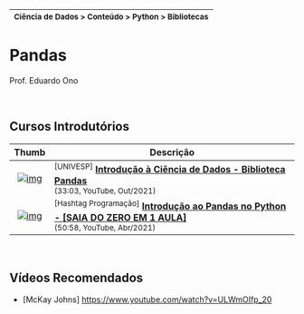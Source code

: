 | <sup>Ciência de Dados > Conteúdo > Python > Bibliotecas</sup> |
| --- |

# Pandas

Prof. Eduardo Ono

<br>

## Cursos Introdutórios

| Thumb | Descrição |
| :-: | --- |
| [![img](https://img.youtube.com/vi/zHlJY0xuu8M/default.jpg)](https://www.youtube.com/watch?v=zHlJY0xuu8M) | <sup>[UNIVESP]</sup> [__Introdução à Ciência de Dados - Biblioteca Pandas__](https://www.youtube.com/watch?v=zHlJY0xuu8M) <br> <sub>(33:03, YouTube, Out/2021)</sub>
| [![img](https://img.youtube.com/vi/C0aj3FjN5e0/default.jpg)](https://www.youtube.com/watch?v=C0aj3FjN5e0) | <sup>[Hashtag Programação]</sup> [__Introdução ao Pandas no Python - [SAIA DO ZERO EM 1 AULA]__](https://www.youtube.com/watch?v=C0aj3FjN5e0) <br> <sub>(50:58, YouTube, Abr/2021)</sub>

<br>

## Vídeos Recomendados

* [McKay Johns] https://www.youtube.com/watch?v=ULWmOIfp_20

<br>

